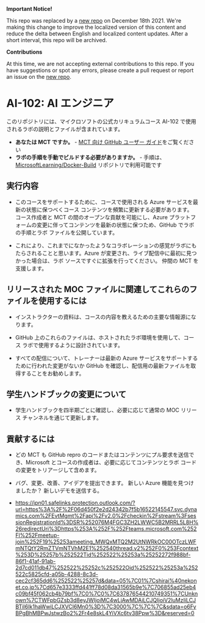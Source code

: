 **Important Notice!**

This repo was replaced by a [new repo](https://github.com/MicrosoftLearning/AI-102-AIEngineer.ja-jp) on December 18th 2021. We're making this change to improve the localized version of this content and reduce the delta between English and localized content updates. 
After a short interval, this repo will be archived.

**Contributions**

At this time, we are not accepting external contributions to this repo. If you have suggestions or spot any errors, please create a pull request or report an issue on the [new repo](https://github.com/MicrosoftLearning/AI-102-AIEngineer.ja-jp).


# AI-102: AI エンジニア

このリポジトリには、マイクロソフトの公式カリキュラムコース AI-102 で使用されるラボの説明とファイルが含まれています。

- **あなたは MCT ですか。** - [MCT 向け GitHub ユーザー ガイド](https://microsoftlearning.github.io/MCT-User-Guide/)をご覧ください
- **ラボの手順を手動でビルドする必要がありますか。** - 手順は、[MicrosoftLearning/Docker-Build](https://github.com/MicrosoftLearning/Docker-Build) リポジトリで利用可能です

## 実行内容

- このコースをサポートするために、コースで使用される Azure サービスを最新の状態に保つべくコース コンテンツを頻繁に更新する必要があります。  コース作成者と MCT の間のオープンな貢献を可能にし、Azure プラットフォームの変更に伴ってコンテンツを最新の状態に保つため、GitHub でラボの手順とラボ ファイルを公開しています。

- これにより、これまでになかったようなコラボレーションの感覚がラボにもたらされることと思います。Azure が変更され、ライブ配信中に最初に見つかった場合は、ラボ ソースですぐに拡張を行ってください。  仲間の MCT を支援します。

## リリースされた MOC ファイルに関連してこれらのファイルを使用するには

- インストラクターの資料は、コースの内容を教えるための主要な情報源になります。

- GitHub 上のこれらのファイルは、ホストされたラボ環境を使用して、コース ラボで使用するように設計されています。

- すべての配信について、トレーナーは最新の Azure サービスをサポートするために行われた変更がないか GitHub を確認し、配信用の最新ファイルを取得することをお勧めします。

## 学生ハンドブックの変更について

- 学生ハンドブックを四半期ごとに確認し、必要に応じて通常の MOC リリース チャンネルを通じて更新します。

## 貢献するには

- どの MCT も GitHub repro のコードまたはコンテンツにプル要求を送信でき、Microsoft とコースの作成者は、必要に応じてコンテンツとラボ コードの変更をトリアージして含めます。

- バグ、変更、改善、アイデアを提出できます。  新しい Azure 機能を見つけましたか？  新しいデモを送信する。
- https://jpn01.safelinks.protection.outlook.com/?url=https%3A%2F%2F06d450f2e2d24342b7f5b16522145547.svc.dynamics.com%2FEvtMgmt%2Fapi%2Fv2.0%2Fcheckin%2Fstream%3FsessionRegistrationId%3DSR%252076M4FGC3ZH2LWWC5B2MRRL5L8H%26redirectUri%3Dhttps%253A%252F%252Fteams.microsoft.com%252Fl%252Fmeetup-join%252F19%25253ameeting_MWQxMTQ2M2UtNWRkOC00OTczLWFmNTQtY2RmZTVmNTVhM2E1%252540thread.v2%252F0%253Fcontext%253D%25257b%252522Tid%252522%25253a%25252272f988bf-86f1-41af-91ab-2d7cd011db47%252522%25252c%252522Oid%252522%25253a%252522c5825cfd-a05b-4288-8c3d-cec2cf365dd6%252522%25257d&data=05%7C01%7Cshirai%40nekonet.co.jp%7Cd657e3333ffd441ff78d08da31565b9e%7C706855ad25eb4c09bf45f062cb4b79bf%7C0%7C0%7C637876544210749351%7CUnknown%7CTWFpbGZsb3d8eyJWIjoiMC4wLjAwMDAiLCJQIjoiV2luMzIiLCJBTiI6Ik1haWwiLCJXVCI6Mn0%3D%7C3000%7C%7C%7C&sdata=o6FyBPgBhMBPwJstwzBo2%2Fr4e8skL4YiVXc6tv38Ppw%3D&reserved=0
